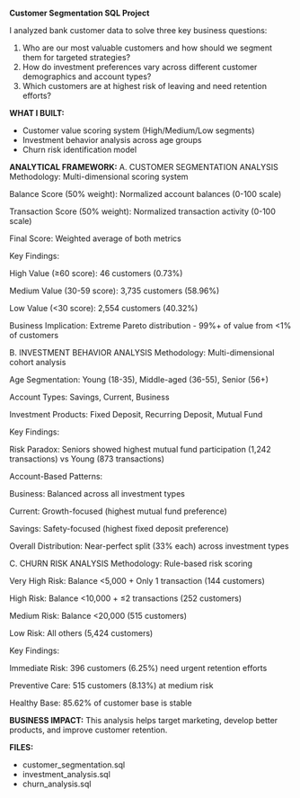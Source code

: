 **Customer Segmentation SQL Project**

I analyzed bank customer data to solve three key business questions:
1. Who are our most valuable customers and how should we segment them for targeted strategies?
2. How do investment preferences vary across different customer demographics and account types?
3. Which customers are at highest risk of leaving and need retention efforts?

**WHAT I BUILT:**
- Customer value scoring system (High/Medium/Low segments)
- Investment behavior analysis across age groups
- Churn risk identification model


**ANALYTICAL FRAMEWORK:**
A. CUSTOMER SEGMENTATION ANALYSIS
Methodology: Multi-dimensional scoring system

Balance Score (50% weight): Normalized account balances (0-100 scale)

Transaction Score (50% weight): Normalized transaction activity (0-100 scale)

Final Score: Weighted average of both metrics

Key Findings:

High Value (≥60 score): 46 customers (0.73%)

Medium Value (30-59 score): 3,735 customers (58.96%)

Low Value (<30 score): 2,554 customers (40.32%)

Business Implication: Extreme Pareto distribution - 99%+ of value from <1% of customers

B. INVESTMENT BEHAVIOR ANALYSIS
Methodology: Multi-dimensional cohort analysis

Age Segmentation: Young (18-35), Middle-aged (36-55), Senior (56+)

Account Types: Savings, Current, Business

Investment Products: Fixed Deposit, Recurring Deposit, Mutual Fund

Key Findings:

Risk Paradox: Seniors showed highest mutual fund participation (1,242 transactions) vs Young (873 transactions)

Account-Based Patterns:

Business: Balanced across all investment types

Current: Growth-focused (highest mutual fund preference)

Savings: Safety-focused (highest fixed deposit preference)

Overall Distribution: Near-perfect split (33% each) across investment types

C. CHURN RISK ANALYSIS
Methodology: Rule-based risk scoring

Very High Risk: Balance <5,000 + Only 1 transaction (144 customers)

High Risk: Balance <10,000 + ≤2 transactions (252 customers)

Medium Risk: Balance <20,000 (515 customers)

Low Risk: All others (5,424 customers)

Key Findings:

Immediate Risk: 396 customers (6.25%) need urgent retention efforts

Preventive Care: 515 customers (8.13%) at medium risk

Healthy Base: 85.62% of customer base is stable

**BUSINESS IMPACT:**
This analysis helps target marketing, develop better products, and improve customer retention.

**FILES:**
- customer_segmentation.sql
- investment_analysis.sql  
- churn_analysis.sql
